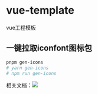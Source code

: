 # vue-template
vue工程模板

## 一键拉取iconfont图标包

```bash
pnpm gen-icons
# yarn gen-icons
# npm run gen-icons
```

相关文档：![](https://github.com/shoppingzh/iconfont-downloader)

